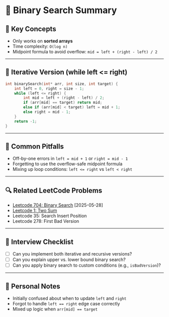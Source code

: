 # 🧭 Binary Search Summary

## 📌 Key Concepts

- Only works on **sorted arrays**
- Time complexity: `O(log n)`
- Midpoint formula to avoid overflow: `mid = left + (right - left) / 2`

---

## 🔁 Iterative Version (while left <= right)

```c
int binarySearch(int* arr, int size, int target) {
    int left = 0, right = size - 1;
    while (left <= right) {
        int mid = left + (right - left) / 2;
        if (arr[mid] == target) return mid;
        else if (arr[mid] < target) left = mid + 1;
        else right = mid - 1;
    }
    return -1;
}
```

---

## 🧠 Common Pitfalls

- Off-by-one errors in `left = mid + 1` or `right = mid - 1`
- Forgetting to use the overflow-safe midpoint formula
- Mixing up loop conditions: `left <= right` vs `left < right`

---

## 🔍 Related LeetCode Problems

- [Leetcode 704: Binary Search](https://leetcode.com/problems/binary-search/description/) [2025-05-28]
- [Leetcode 1: Two Sum](https://leetcode.com/problems/two-sum/description/)
- Leetcode 35: Search Insert Position
- Leetcode 278: First Bad Version

---

## 🤔 Interview Checklist

- [ ] Can you implement both iterative and recursive versions?
- [ ] Can you explain upper vs. lower bound binary search?
- [ ] Can you apply binary search to custom conditions (e.g., `isBadVersion`)?

---

## 🧪 Personal Notes

- Initially confused about when to update `left` and `right`
- Forgot to handle `left == right` edge case correctly
- Mixed up logic when `arr[mid] == target`
